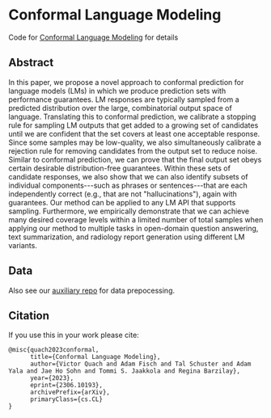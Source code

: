 # Conformal Language Modeling

Code for [Conformal Language Modeling](https://arxiv.org/abs/2306.10193) for details

## Abstract 

In this paper, we propose a novel approach to conformal prediction for language models (LMs) in which we produce prediction sets with performance guarantees. LM responses are typically sampled from a predicted distribution over the large, combinatorial output space of language. Translating this to conformal prediction, we calibrate a stopping rule for sampling LM outputs that get added to a growing set of candidates until we are confident that the set covers at least one acceptable response. Since some samples may be low-quality, we also simultaneously calibrate a rejection rule for removing candidates from the output set to reduce noise. Similar to conformal prediction, we can prove that the final output set obeys certain desirable distribution-free guarantees. Within these sets of candidate responses, we also show that we can also identify subsets of individual components---such as phrases or sentences---that are each independently correct (e.g., that are not "hallucinations"), again with guarantees. Our method can be applied to any LM API that supports sampling. Furthermore, we empirically demonstrate that we can achieve many desired coverage levels within a limited number of total samples when applying our method to multiple tasks in open-domain question answering, text summarization, and radiology report generation using different LM variants.

## Data

Also see our [auxiliary repo](https://github.com/Varal7/clm_aux) for data prepocessing.

## Citation

If you use this in your work please cite:

```
@misc{quach2023conformal,
      title={Conformal Language Modeling}, 
      author={Victor Quach and Adam Fisch and Tal Schuster and Adam Yala and Jae Ho Sohn and Tommi S. Jaakkola and Regina Barzilay},
      year={2023},
      eprint={2306.10193},
      archivePrefix={arXiv},
      primaryClass={cs.CL}
}
```
